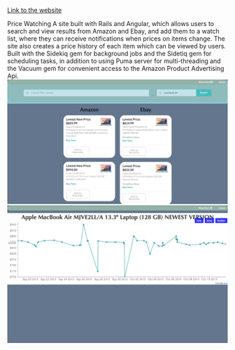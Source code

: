 [Link to the website](https://price-compare112.herokuapp.com/#/)

Price Watching
A site built with Rails and Angular, which allows users to search and view results from Amazon and Ebay, and add them to a watch list, where they can receive notifications when prices on items change. The site also creates a price history of each item which can be viewed by users. Built with the Sidekiq gem for background jobs and the Sidetiq gem for scheduling tasks, in addition to using Puma server for multi-threading and the Vacuum gem for convenient access to the Amazon Product Advertising Api.
![screenshot](https://github.com/ianstalter123/final-proj/blob/master/screen2.png "screenshot")
![screenshot](https://github.com/ianstalter123/final-proj/blob/master/screen.png "screenshot")
